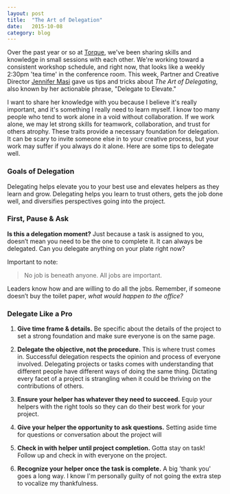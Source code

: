 ```yaml
---
layout: post
title:  "The Art of Delegation"
date:   2015-10-08
category: blog
---
```


Over the past year or so at [Torque](http://torque.digital), we've been sharing skills and knowledge in small sessions with each other. We're working toward a consistent workshop schedule, and right now, that looks like a weekly 2:30pm 'tea time' in the conference room. This week, Partner and Creative Director [Jennifer Masi](http://torque.digital/team/jennifer-masi) gave us tips and tricks about *The Art of Delegating*, also known by her actionable phrase, "Delegate to Elevate." 

I want to share her knowledge with you because I believe it's really important, and it's something I really need to learn myself. I know too many people who tend to work alone in a void without collaboration. If we work alone, we may let strong skills for teamwork, collaboration, and trust for others atrophy. These traits provide a necessary foundation for delegation. It can be scary to invite someone else in to your creative process, but your work may suffer if you always do it alone. Here are some tips to delegate well.

### Goals of Delegation
Delegating helps elevate you to your best use and elevates helpers as they learn and grow. Delegating helps you learn to trust others, gets the job done well, and diversifies perspectives going into the project.

### First, Pause & Ask
**Is this a delegation moment?** Just because a task is assigned to you, doesn’t mean you need to be the one to complete it. It can always be delegated. Can you delegate anything on your plate right now?


Important to note:

> No job is beneath anyone. All jobs are important.

Leaders know how and are willing to do all the jobs. Remember, if someone doesn’t buy the toilet paper, *what would happen to the office?*


### Delegate Like a Pro 
1. **Give time frame & details.** Be specific about the details of the project to set a strong foundation and make sure everyone is on the same page.

2. **Delegate the objective, not the procedure.** This is where trust comes in. Successful delegation respects the opinion and process of everyone involved. Delegating projects or tasks comes with understanding that different people have different ways of doing the same thing. Dictating every facet of a project is strangling when it could be thriving on the contributions of others.

3. **Ensure your helper has whatever they need to succeed.** Equip your helpers with the right tools so they can do their best work for your project.

4. **Give your helper the opportunity to ask questions.** Setting aside time for questions or conversation about the project will  

5. **Check in with helper until project completion.** Gotta stay on task! Follow up and check in with everyone on the project.

6. **Recognize your helper once the task is complete.** A big 'thank you' goes a long way. I know I'm personally guilty of not going the extra step to vocalize my thankfulness. 